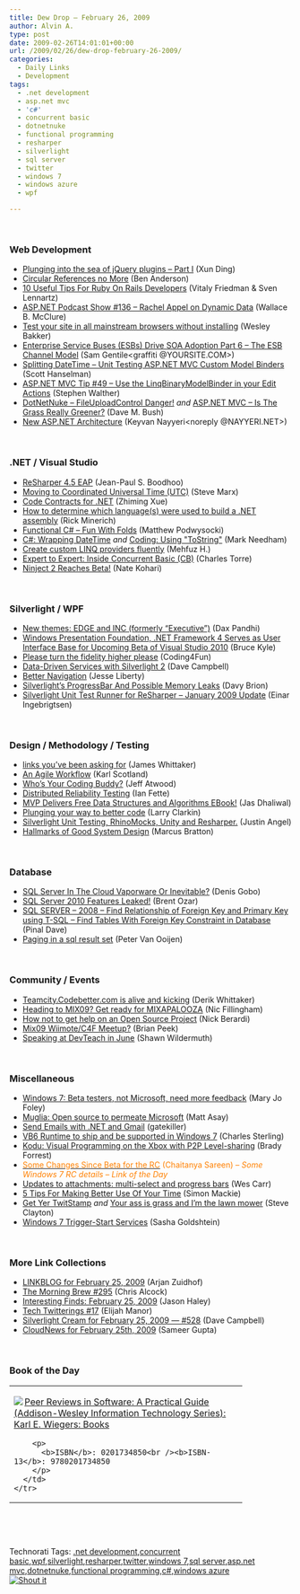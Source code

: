 ```yaml
---
title: Dew Drop – February 26, 2009
author: Alvin A.
type: post
date: 2009-02-26T14:01:01+00:00
url: /2009/02/26/dew-drop-february-26-2009/
categories:
  - Daily Links
  - Development
tags:
  - .net development
  - asp.net mvc
  - 'c#'
  - concurrent basic
  - dotnetnuke
  - functional programming
  - resharper
  - silverlight
  - sql server
  - twitter
  - windows 7
  - windows azure
  - wpf

---
```

&#160;

### Web Development

  * [Plunging into the sea of jQuery plugins &#8211; Part I][1] (Xun Ding)
  * [Circular References no More][2] (Ben Anderson)
  * [10 Useful Tips For Ruby On Rails Developers][3] (Vitaly Friedman & Sven Lennartz)
  * [ASP.NET Podcast Show #136 &#8211; Rachel Appel on Dynamic Data][4] (Wallace B. McClure)
  * [Test your site in all mainstream browsers without installing][5] (Wesley Bakker)
  * [Enterprise Service Buses (ESBs) Drive SOA Adoption Part 6 &#8211; The ESB Channel Model][6] (Sam Gentile<graffiti @YOURSITE.COM>)
  * [Splitting DateTime &#8211; Unit Testing ASP.NET MVC Custom Model Binders][7] (Scott Hanselman)
  * [ASP.NET MVC Tip #49 &#8211; Use the LinqBinaryModelBinder in your Edit Actions][8] (Stephen Walther)
  * [DotNetNuke &#8211; FileUploadControl Danger!][9] _and_&#160;[ASP.NET MVC &#8211; Is The Grass Really Greener?][10] (Dave M. Bush)
  * [New ASP.NET Architecture][11] (Keyvan Nayyeri<noreply @NAYYERI.NET>)

&#160;

### .NET / Visual Studio

  * [ReSharper 4.5 EAP][12] (Jean-Paul S. Boodhoo)
  * [Moving to Coordinated Universal Time (UTC)][13] (Steve Marx)
  * [Code Contracts for .NET][14] (Zhiming Xue)
  * [How to determine which language(s) were used to build a .NET assembly][15] (Rick Minerich)
  * [Functional C# &#8211; Fun With Folds][16] (Matthew Podwysocki)
  * [C#: Wrapping DateTime][17] _and_&#160;[Coding: Using "ToString"][18] (Mark Needham)
  * [Create custom LINQ providers fluently][19] (Mehfuz H.)
  * [Expert to Expert: Inside Concurrent Basic (CB)][20] (Charles Torre)
  * [Ninject 2 Reaches Beta!][21] (Nate Kohari)

&#160;

### Silverlight / WPF

  * [New themes: EDGE and INC (formerly “Executive”)][22] (Dax Pandhi)
  * [Windows Presentation Foundation, .NET Framework 4 Serves as User Interface Base for Upcoming Beta of Visual Studio 2010][23] (Bruce Kyle)
  * [Please turn the fidelity higher please][24] (Coding4Fun)
  * [Data-Driven Services with Silverlight 2][25] (Dave Campbell)
  * [Better Navigation][26] (Jesse Liberty)
  * [Silverlight’s ProgressBar And Possible Memory Leaks][27] (Davy Brion)
  * [Silverlight Unit Test Runner for ReSharper &#8211; January 2009 Update][28] (Einar Ingebrigtsen)

&#160;

### Design / Methodology / Testing

  * [links you&#8217;ve been asking for][29] (James Whittaker)
  * [An Agile Workflow][30] (Karl Scotland)
  * [Who&#8217;s Your Coding Buddy?][31] (Jeff Atwood)
  * [Distributed Reliability Testing][32] (Ian Fette)
  * [MVP Delivers Free Data Structures and Algorithms EBook!][33] (Jas Dhaliwal)
  * [Plunging your way to better code][34] (Larry Clarkin)
  * [Silverlight Unit Testing, RhinoMocks, Unity and Resharper.][35] (Justin Angel)
  * [Hallmarks of Good System Design][36] (Marcus Bratton)

&#160;

### Database

  * [SQL Server In The Cloud Vaporware Or Inevitable?][37] (Denis Gobo)
  * [SQL Server 2010 Features Leaked!][38] (Brent Ozar)
  * [SQL SERVER &#8211; 2008 &#8211; Find Relationship of Foreign Key and Primary Key using T-SQL &#8211; Find Tables With Foreign Key Constraint in Database][39] (Pinal Dave)
  * [Paging in a sql result set][40] (Peter Van Ooijen)

&#160;

### Community / Events

  * [Teamcity.Codebetter.com is alive and kicking][41] (Derik Whittaker)
  * [Heading to MIX09? Get ready for MIXAPALOOZA][42] (Nic Fillingham)
  * [How not to get help on an Open Source Project][43] (Nick Berardi)
  * [Mix09 Wiimote/C4F Meetup?][44] (Brian Peek)
  * [Speaking at DevTeach in June][45] (Shawn Wildermuth)

&#160;

### Miscellaneous

  * [Windows 7: Beta testers, not Microsoft, need more feedback][46] (Mary Jo Foley)
  * [Muglia: Open source to permeate Microsoft][47] (Matt Asay)
  * [Send Emails with .NET and Gmail][48] (gatekiller)
  * [VB6 Runtime to ship and be supported in Windows 7][49] (Charles Sterling)
  * [Kodu: Visual Programming on the Xbox with P2P Level-sharing][50] (Brady Forrest)
  * [<font color="#ff8000">Some Changes Since Beta for the RC</font>][51] <font color="#ff8000">(Chaitanya Sareen) <em>– Some Windows 7 RC details &#8211; Link of the Day</em></font>
  * [Updates to attachments: multi-select and progress bars][52] (Wes Carr)
  * [5 Tips For Making Better Use Of Your Time][53] (Simon Mackie)
  * [Get Yer TwitStamp][54] _and_&#160;[Your ass is grass and I&#8217;m the lawn mower][55] (Steve Clayton)
  * [Windows 7 Trigger-Start Services][56] (Sasha Goldshtein)

&#160;

### More Link Collections

  * [LINKBLOG for February 25, 2009][57] (Arjan Zuidhof)
  * [The Morning Brew #295][58] (Chris Alcock)
  * [Interesting Finds: February 25, 2009][59] (Jason Haley)
  * [Tech Twitterings #17][60] (Elijah Manor)
  * [Silverlight Cream for February 25, 2009 &#8212; #528][61] (Dave Campbell)
  * [CloudNews for February 25th, 2009][62] (Sameer Gupta)

&#160;

### Book of the Day

<div style="padding-bottom: 0px; margin: 0px; padding-left: 0px; padding-right: 0px; display: inline; float: none; padding-top: 0px" id="scid:7dc1bd33-94bd-46fd-a20b-0131235bcd47:e7e3b333-b27c-4771-91c5-075b366270f3" class="wlWriterSmartContent">
  <table cellspacing="0" cellpadding="2" width="400" border="0" unselectable="on">
    <tr>
      <td valign="top" width="400">
        <p>
          <a title="Peer Reviews in Software: A Practical Guide (Addison-Wesley Information Technology Series): Karl E. Wiegers: Books" href="http://www.amazon.com/exec/obidos/ASIN/0201734850/alvinashcraft-20"><img data-recalc-dims="1" decoding="async" src="https://i0.wp.com/images.amazon.com/images/P/0201734850.01.MZZZZZZZ.jpg?w=660" border="0" align="left" style="float:left" />Peer Reviews in Software: A Practical Guide (Addison-Wesley Information Technology Series): Karl E. Wiegers: Books</a>
        </p>
        
        <p>
          <b>ISBN</b>: 0201734850<br /><b>ISBN-13</b>: 9780201734850
        </p>
      </td>
    </tr>
  </table>
</div>

&#160;

<div style="padding-bottom: 0px; margin: 0px; padding-left: 0px; padding-right: 0px; display: inline; float: none; padding-top: 0px" id="scid:C16BAC14-9A3D-4c50-9394-FBFEF7A93539:f8ae66c0-b83f-4c71-84d0-ebd0664c5fe7" class="wlWriterSmartContent">
  <!--dotnetkickit-->
</div>

&#160;

<div style="padding-bottom: 0px; margin: 0px; padding-left: 0px; padding-right: 0px; display: inline; float: none; padding-top: 0px" id="scid:0767317B-992E-4b12-91E0-4F059A8CECA8:bf0d8a49-0b98-4137-bd9a-f3886ea3fa99" class="wlWriterSmartContent">
  Technorati Tags: <a href="http://technorati.com/tags/.net+development" rel="tag">.net development</a>,<a href="http://technorati.com/tags/concurrent+basic" rel="tag">concurrent basic</a>,<a href="http://technorati.com/tags/wpf" rel="tag">wpf</a>,<a href="http://technorati.com/tags/silverlight" rel="tag">silverlight</a>,<a href="http://technorati.com/tags/resharper" rel="tag">resharper</a>,<a href="http://technorati.com/tags/twitter" rel="tag">twitter</a>,<a href="http://technorati.com/tags/windows+7" rel="tag">windows 7</a>,<a href="http://technorati.com/tags/sql+server" rel="tag">sql server</a>,<a href="http://technorati.com/tags/asp.net+mvc" rel="tag">asp.net mvc</a>,<a href="http://technorati.com/tags/dotnetnuke" rel="tag">dotnetnuke</a>,<a href="http://technorati.com/tags/functional+programming" rel="tag">functional programming</a>,<a href="http://technorati.com/tags/c%23" rel="tag">c#</a>,<a href="http://technorati.com/tags/windows+azure" rel="tag">windows azure</a>
</div>

<div class="wlWriterHeaderFooter" style="margin:0px; padding:0px 0px 0px 0px;">
  <div class="shoutIt">
    <a rev="vote-for" href="http://dotnetshoutout.com/Submit?url=http%3a%2f%2fwww.alvinashcraft.com%2f2009%2f02%2f26%2fdew-drop-february-26-2009%2f&title=Dew+Drop+-+February+26%2c+2009"><img decoding="async" alt="Shout it" src="http://dotnetshoutout.com/image.axd?url=https://morningdew-bpc6g3a0fgaxdxcu.eastus2-01.azurewebsites.net/2009/02/26/dew-drop-february-26-2009/" style="border:0px" /></a>
  </div>
</div>

 [1]: http://dotnetslackers.com/articles/ajax/Plunging-into-the-sea-of-jQuery-plugins-Part-I.aspx
 [2]: http://blogs.msdn.com/ben_anderson/archive/2009/02/25/circular-references-no-more.aspx
 [3]: http://www.smashingmagazine.com/2009/02/25/ruby-on-rails-tips/
 [4]: http://morewally.com/cs/blogs/wallym/archive/2009/02/25/asp-net-podcast-show-136-rachel-appel-on-dynamic-data.aspx
 [5]: http://weblogs.asp.net/wesleybakker/archive/2009/02/25/test-your-site-in-all-mainstream-browsers-without-installing.aspx
 [6]: http://feedproxy.google.com/~r/SamGentile/~3/mDocCcLNzGA/
 [7]: http://feedproxy.google.com/~r/ScottHanselman/~3/QGtYZiV80P0/SplittingDateTimeUnitTestingASPNETMVCCustomModelBinders.aspx
 [8]: http://feedproxy.google.com/~r/StephenWalther/~3/6cGvjnGYPiA/asp.net-mvc-tip-49-use-the-linqbinarymodelbinder-in-your.aspx
 [9]: http://blog.dmbcllc.com/2009/02/26/dotnetnuke-fileuploadcontrol-danger/
 [10]: http://feeds.dzone.com/~r/zones/dotnet/~3/lPknsbkONs4/aspnet-mvc-grass-really
 [11]: http://nayyeri.net/blog/new-asp-net-architecture/
 [12]: http://feedproxy.google.com/~r/JPBoodhoo/~3/aKyUsgSCEDI/ReSharper45EAP.aspx
 [13]: http://blogs.msdn.com/windowsazure/archive/2009/02/26/moving-to-coordinated-universal-time-utc.aspx
 [14]: http://blogs.msdn.com/zxue/archive/2009/02/25/code-contracts-for-net.aspx
 [15]: http://www.atalasoft.com/cs/blogs/rickm/archive/2009/02/26/how-to-determine-which-language-s-were-used-to-build-a-net-assembly.aspx
 [16]: http://feedproxy.google.com/~r/MatthewPodwysockisBlog/~3/RKm-dwviqcg/functional-c-fun-with-folds.aspx
 [17]: http://feedproxy.google.com/~r/MarkNeedham/~3/JIP5Q7WGwdM/
 [18]: http://www.markhneedham.com/blog/2009/02/26/coding-using-tostring/
 [19]: http://feedproxy.google.com/~r/burncsharp/~3/ld1Fee61OqU/create-custom-linq-providers-fluently.aspx
 [20]: http://channel9.msdn.com/shows/Going+Deep/Claudio-Russo-and-Lucian-Wischik-Inside-Concurrent-Basic/
 [21]: http://kohari.org/2009/02/25/ninject-2-reaches-beta/
 [22]: http://feedproxy.google.com/~r/DaxPandhisBlog/~3/YHG23gNLoWw/post.aspx
 [23]: http://blogs.msdn.com/usisvde/archive/2009/02/25/windows-presentation-foundation-net-framework-4-serves-as-user-interface-base-for-upcoming-beta-of-visual-studio-2010.aspx
 [24]: http://blogs.msdn.com/coding4fun/archive/2009/02/24/9441906.aspx
 [25]: http://geekswithblogs.net/WynApseTechnicalMusings/archive/2009/02/25/129679.aspx
 [26]: http://feedproxy.google.com/~r/JesseLiberty-SilverlightGeek/~3/BZ_PYYHe0JA/better-navigation.aspx
 [27]: http://feedproxy.google.com/~r/davybrion/~3/kMXPRpEydRQ/
 [28]: http://www.ingebrigtsen.info/post/2009/01/12/Silverlight-Unit-Test-Runner-for-Resharper-January-2009-Update.aspx
 [29]: http://blogs.msdn.com/james_whittaker/archive/2009/02/25/links-you-ve-been-asking-for.aspx
 [30]: http://availagility.wordpress.com/2009/02/25/an-agile-workflow/
 [31]: http://www.codinghorror.com/blog/archives/001229.html
 [32]: http://blog.chromium.org/2009/02/distributed-reliability-testing.html
 [33]: http://blogs.msdn.com/mvpawardprogram/archive/2009/02/26/mvp-delivers-free-data-structures-and-algorithms-ebook.aspx
 [34]: http://feedproxy.google.com/~r/LarryClarkin/~3/eZSWnEMkThc/PlungingYourWayToBetterCode.aspx
 [35]: http://silverlight.net/blogs/justinangel/archive/2009/02/25/silverlight-unit-testing-rhinomocks-unity-and-resharper.aspx
 [36]: http://feedproxy.google.com/~r/LosTechies/~3/HM-Z-l2K7ts/hallmarks-of-good-system-design.aspx
 [37]: http://sqlblog.com/blogs/denis_gobo/archive/2009/02/25/12206.aspx
 [38]: http://www.brentozar.com/archive/2009/02/sql-server-2010-features-leaked/
 [39]: http://blog.sqlauthority.com/2009/02/26/sql-server-2008-find-relationship-of-foreign-key-and-primary-key-using-t-sql-find-tables-with-foreign-key-constraint-in-database/
 [40]: http://feeds.feedburner.com/~r/CodeBetter/~3/547189923/paging-in-a-sql-result-set.aspx
 [41]: http://feeds.feedburner.com/~r/Devlicious/~3/546919069/teamcity-codebetter-com-is-alive-and-kicking.aspx
 [42]: http://on10.net/blogs/nic/Heading-to-MIX09-Get-ready-for-MIXAPALOOZA/
 [43]: http://feedproxy.google.com/~r/coderjournal/~3/_F4SSBH9XzM/
 [44]: http://feedproxy.google.com/~r/TheRuntime/~3/7MmkUPuV9WY/mix09-wiimotec4f-meetup.aspx
 [45]: http://wildermuth.com/2009/02/25/Speaking_at_DevTeach_in_June
 [46]: http://blogs.zdnet.com/microsoft/?p=2141
 [47]: http://news.cnet.com/8301-13505_3-10172150-16.html?part=rss&subj=news&tag=2547-1_3-0-5
 [48]: http://gatekiller.co.uk/Post/Send_Emails_with_.NET_and_Gmail
 [49]: http://blogs.msdn.com/charles_sterling/archive/2009/02/25/vb6-runtime-to-ship-and-be-supported-in-windows-7.aspx
 [50]: http://feedproxy.google.com/~r/oreilly/news/~3/VNXuRWkAZtU/kodu-visual-programming-on-the.html
 [51]: http://blogs.msdn.com/e7/archive/2009/02/26/some-changes-since-beta.aspx
 [52]: http://feedproxy.google.com/~r/OfficialGmailBlog/~3/gf4ovsXNh38/updates-to-attachments-multi-select-and.html
 [53]: http://feedproxy.google.com/~r/Webworkerdaily/~3/lpnmTDynp2Y/
 [54]: http://blogs.msdn.com/stevecla01/archive/2009/02/25/get-yer-twitstamp.aspx
 [55]: http://blogs.msdn.com/stevecla01/archive/2009/02/25/your-ass-is-grass-and-i-m-the-lawn-mower.aspx
 [56]: http://blogs.microsoft.co.il/blogs/sasha/archive/2009/02/25/windows-7-trigger-start-services.aspx
 [57]: http://feedproxy.google.com/~r/ArjansWorld/~3/GUxopFURDME/
 [58]: http://feedproxy.google.com/~r/ReflectivePerspective/~3/Kk-c1GJjCmQ/
 [59]: http://jasonhaley.com/blog/archive/2009/02/25/142950.aspx
 [60]: http://techtwitterings.blogspot.com/2009/02/tech-twitterings-17.html
 [61]: http://geekswithblogs.net/WynApseTechnicalMusings/archive/2009/02/25/129682.aspx
 [62]: http://feedproxy.google.com/~r/CloudAve/~3/Z8eRkywfi5k/cloudnews-for-february-25th-2009